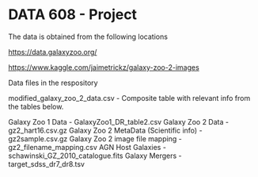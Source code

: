 # DATA 608 - Project

The data is obtained from the following locations

https://data.galaxyzoo.org/
 
https://www.kaggle.com/jaimetrickz/galaxy-zoo-2-images


Data files in the respository 

modified_galaxy_zoo_2_data.csv - Composite table with relevant info from the tables below.

Galaxy Zoo 1 Data - GalaxyZoo1_DR_table2.csv
Galaxy Zoo 2 Data - gz2_hart16.csv.gz
Galaxy Zoo 2 MetaData (Scientific info) - gz2sample.csv.gz
Galaxy Zoo 2 image file mapping - gz2_filename_mapping.csv
AGN Host Galaxies - schawinski_GZ_2010_catalogue.fits
Galaxy Mergers - target_sdss_dr7_dr8.tsv